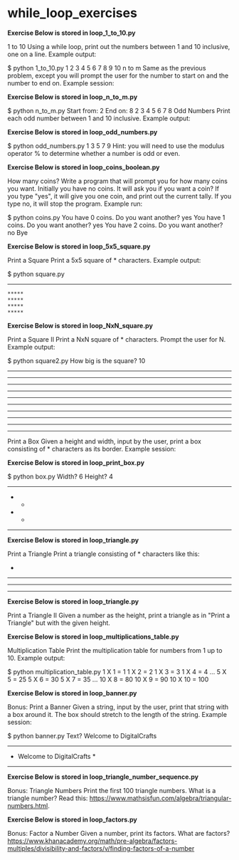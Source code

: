 # while_loop_exercises

**Exercise Below is stored in loop_1_to_10.py**

1 to 10
Using a while loop, print out the numbers between 1 and 10 inclusive, one on a line. Example output:

$ python 1_to_10.py
1
2
3
4
5
6
7
8
9
10
n to m
Same as the previous problem, except you will prompt the user for the number to start on and the number to end on. Example session:

**Exercise Below is stored in loop_n_to_m.py**

$ python n_to_m.py
Start from: 2
End on: 8
2
3
4
5
6
7
8
Odd Numbers
Print each odd number between 1 and 10 inclusive. Example output:

**Exercise Below is stored in loop_odd_numbers.py**

$ python odd_numbers.py
1
3
5
7
9
Hint: you will need to use the modulus operator % to determine whether a number is odd or even.

**Exercise Below is stored in loop_coins_boolean.py**

How many coins?
Write a program that will prompt you for how many coins you want. Initially you have no coins. It will ask you if you want a coin? If you type "yes", it will give you one coin, and print out the current tally. If you type no, it will stop the program. Example run:

$ python coins.py
You have 0 coins.
Do you want another? yes
You have 1 coins.
Do you want another? yes
You have 2 coins.
Do you want another? no
Bye

**Exercise Below is stored in loop_5x5_square.py**

Print a Square
Print a 5x5 square of * characters. Example output:

$ python square.py
*****
```
*****
*****
*****
*****
```
**Exercise Below is stored in loop_NxN_square.py**

Print a Square II
Print a NxN square of * characters. Prompt the user for N. Example output:

$ python square2.py
How big is the square? 10
**********
**********
**********
**********
**********
**********
**********
**********
**********
**********
Print a Box
Given a height and width, input by the user, print a box consisting of * characters as its border. Example session:

**Exercise Below is stored in loop_print_box.py**

$ python box.py
Width? 6
Height? 4
******
*    *
*    *
******

**Exercise Below is stored in loop_triangle.py**

Print a Triangle
Print a triangle consisting of * characters like this:

   *
  ***
 *****
*******

**Exercise Below is stored in loop_triangle.py**

Print a Triangle II
Given a number as the height, print a triangle as in "Print a Triangle" but with the given height.

**Exercise Below is stored in loop_multiplications_table.py**

Multiplication Table
Print the multiplication table for numbers from 1 up to 10. Example output:

$ python multiplication_table.py
1 X 1 = 1
1 X 2 = 2
1 X 3 = 3
1 X 4 = 4
...
5 X 5 = 25
5 X 6 = 30
5 X 7 = 35
...
10 X 8 = 80
10 X 9 = 90
10 X 10 = 100

**Exercise Below is stored in loop_banner.py**

Bonus: Print a Banner
Given a string, input by the user, print that string with a box around it. The box should stretch to the length of the string. Example session:

$ python banner.py
Text? Welcome to DigitalCrafts
****************************
* Welcome to DigitalCrafts *
****************************

**Exercise Below is stored in loop_triangle_number_sequence.py**

Bonus: Triangle Numbers
Print the first 100 triangle numbers. What is a triangle number? Read this: https://www.mathsisfun.com/algebra/triangular-numbers.html.

**Exercise Below is stored in loop_factors.py**

Bonus: Factor a Number
Given a number, print its factors. What are factors? https://www.khanacademy.org/math/pre-algebra/factors-multiples/divisibility-and-factors/v/finding-factors-of-a-number